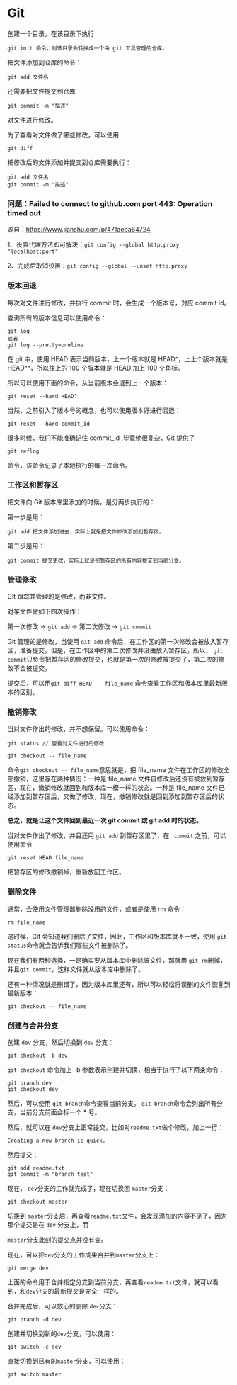 # Git

创建一个目录，在该目录下执行 

```
git init 命令，则该目录会转换成一个由 git 工具管理的仓库。
```

把文件添加到仓库的命令：

```
git add 文件名
```

还需要把文件提交到仓库

```
git commit -m "描述"
```



对文件进行修改。

为了查看对文件做了哪些修改，可以使用

```
git diff 
```

把修改后的文件添加并提交到仓库需要执行：

```
git add 文件名
git commit -m "描述"
```



### 问题：Failed to connect to github.com port 443: Operation timed out

源自：https://www.jianshu.com/p/471aeba64724

1、设置代理方法即可解决：``git config --global http.proxy "localhost:port"``

2、完成后取消设置：``git config --global --unset http.proxy``



### 版本回退

每次对文件进行修改，并执行 commit 时，会生成一个版本号，对应 commit id。 

查询所有的版本信息可以使用命令：

```
git log
或者
git log --pretty=oneline
```

在 git 中，使用 HEAD 表示当前版本，上一个版本就是 HEAD^，上上个版本就是 HEAD^^，所以往上的 100 个版本就是 HEAD 加上 100 个角标。

所以可以使用下面的命令，从当前版本会退到上一个版本：

```
git reset --hard HEAD^
```

当然，之前引入了版本号的概念，也可以使用版本好进行回退：

```
git reset --hard commit_id
```

很多时候，我们不能准确记住 commit_id ,毕竟他很复杂，Git 提供了 

```
git reflog
```

命令，该命令记录了本地执行的每一次命令。



### 工作区和暂存区

把文件向 Git 版本库里添加的时候，是分两步执行的：

第一步是用：

```
git add 把文件添加进去，实际上就是把文件修改添加到暂存区。
```

第二步是用：

```
git commit 提交更改，实际上就是把暂存区的所有内容提交到当前分支。
```



### 管理修改

Git 跟踪并管理的是修改，而非文件。

对某文件做如下四次操作：

第一次修改 ->  `git add`  -> 第二次修改 ->  `git commit`

Git 管理的是修改，当使用 `git add` 命令后，在工作区的第一次修改会被放入暂存区，准备提交。但是，在工作区中的第二次修改并没由放入暂存区，所以， `git commit`只负责把暂存区的修改提交，也就是第一次的修改被提交了，第二次的修改不会被提交。

提交后，可以用`git diff HEAD -- file_name` 命令查看工作区和版本库里最新版本的区别。



### 撤销修改

当对文件作出的修改，并不想保留。可以使用命令：

```
git status // 查看对文件进行的修改

git checkout -- file_name
```

命令`git checkout -- file_name`意思就是，把 file_name 文件在工作区的修改全部撤销，这里存在两种情况：一种是 file_name 文件自修改后还没有被放到暂存区，现在，撤销修改就回到和版本库一模一样的状态。一种是 file_name 文件已经添加到暂存区后，又做了修改，现在，撤销修改就是回到添加到暂存区后的状态。

**总之，就是让这个文件回到最近一次 git commit 或 git add 时的状态。**



当对文件作出了修改，并且还用 `git add` 到暂存区里了，在 ` commit` 之前，可以使用命令

```
git reset HEAD file_name
```

把暂存区的修改撤销掉，重新放回工作区。



### 删除文件

通常，会使用文件管理器删除没用的文件，或者是使用 rm 命令：

```
rm file_name
```

这时候，Git 会知道我们删除了文件，因此，工作区和版本库就不一致，使用 `git status`命令就会告诉我们哪些文件被删除了。

现在我们有两种选择，一是确实要从版本库中删除该文件，那就用 `git rm`删掉，并且`git commit`，这样文件就从版本库中删除了。

还有一种情况就是删错了，因为版本库里还有，所以可以轻松将误删的文件恢复到最新版本：

```
git checkout -- file_name
```

 

### 创建与合并分支

创建 `dev` 分支，然后切换到 `dev` 分支：

```
git checkout -b dev
```

 `git checkout` 命令加上 -b 参数表示创建并切换，相当于执行了以下两条命令：

```
git branch dev
git checkout dev
```

然后，可以使用 `git branch`命令查看当前分支。 `git branch`命令会列出所有分支，当前分支前面会标一个 * 号。

然后，就可以在 `dev`分支上正常提交，比如对`readme.txt`做个修改，加上一行：

```
Creating a new branch is quick.
```

然后提交：

```
git add readme.txt 
git commit -m "branch test"
```

 现在， `dev`分支的工作就完成了，现在切换回 `master`分支：

```
git checkout master
```

切换到 `master`分支后，再查看`readme.txt`文件，会发现添加的内容不见了，因为那个提交是在 `dev` 分支上，而

`master`分支此刻的提交点并没有变。

现在，可以把`dev`分支的工作成果合并到`master`分支上：

```
git merge dev
```

上面的命令用于合并指定分支到当前分支，再查看`readme.txt`文件，就可以看到，和`dev`分支的最新提交是完全一样的。

合并完成后，可以放心的删除 `dev`分支：

```
git branch -d dev
```



创建并切换到新的`dev`分支，可以使用：

```
git switch -c dev
```

直接切换到已有的`master`分支，可以使用：

```
git switch master
```

